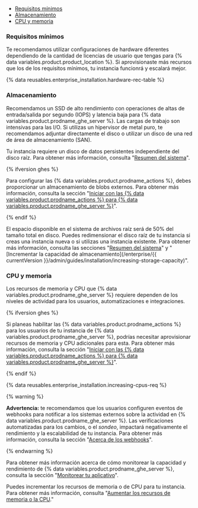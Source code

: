 - [Requisitos mínimos](#minimum-requirements)
- [Almacenamiento](#storage)
- [CPU y memoria](#cpu-and-memory)

### Requisitos mínimos

Te recomendamos utilizar configuraciones de hardware diferentes dependiendo de la cantidad de licencias de usuario que tengas para {% data variables.product.product_location %}. Si aprovisionaste más recursos que los de los requisitos mínimos, tu instancia funcionrá y escalará mejor.

{% data reusables.enterprise_installation.hardware-rec-table %}

### Almacenamiento

Recomendamos un SSD de alto rendimiento con operaciones de altas de entrada/salida por segundo (IOPS) y latencia baja para {% data variables.product.prodname_ghe_server %}. Las cargas de trabajo son intensivas para las I/O. Si utilizas un hipervisor de metal puro, te recomendamos adjuntar directamente el disco o utilizar un disco de una red de área de almacenamiento (SAN).

Tu instancia requiere un disco de datos persistentes independiente del disco raíz. Para obtener más información, consulta "[Resumen del sistema](/enterprise/admin/guides/installation/system-overview)".

{% ifversion ghes %}

Para configurar las {% data variables.product.prodname_actions %}, debes proporcionar un almacenamiento de blobs externos. Para obtener más información, consulta la sección "[Iniciar con las {% data variables.product.prodname_actions %} para {% data variables.product.prodname_ghe_server %}](/admin/github-actions/getting-started-with-github-actions-for-github-enterprise-server##external-storage-requirements)".

{% endif %}

El espacio disponible en el sistema de archivos raíz será de 50% del tamaño total en disco. Puedes redimensionar el disco raíz de tu instancia si creas una instancia nueva o si utilizas una instancia existente. Para obtener más información, consulta las secciones "[Resumen del sistema](/enterprise/admin/guides/installation/system-overview#storage-architecture)" y "[Incrementar la capacidad de almacenamiento](/enterprise/{{ currentVersion }}/admin/guides/installation/increasing-storage-capacity)".

### CPU y memoria

Los recursos de memoria y CPU que {% data variables.product.prodname_ghe_server %} requiere dependen de los niveles de actividad para los usuarios, automatizaciones e integraciones.

{% ifversion ghes %}

Si planeas habilitar las {% data variables.product.prodname_actions %} para los usuarios de tu instancia de {% data variables.product.prodname_ghe_server %}, podrías necesitar aprovisionar recursos de memoria y CPU adicionales para esta. Para obtener más información, consulta la sección "[Iniciar con las {% data variables.product.prodname_actions %} para {% data variables.product.prodname_ghe_server %}](/admin/github-actions/getting-started-with-github-actions-for-github-enterprise-server#review-hardware-considerations)".

{% endif %}

{% data reusables.enterprise_installation.increasing-cpus-req %}

{% warning %}

**Advertencia:** te recomendamos que los usuarios configuren eventos de webhooks para notificar a los sistemas externos sobre la actividad en {% data variables.product.prodname_ghe_server %}. Las verificaciones automatizadas para los cambios, o el _sondeo_, impactará negativamente el rendimiento y la escalabilidad de tu instancia. Para obtener más información, consulta la sección "[Acerca de los webhooks](/github/extending-github/about-webhooks)".

{% endwarning %}

Para obtener más información acerca de cómo monitorear la capacidad y rendimiento de {% data variables.product.prodname_ghe_server %}, consulta la sección "[Monitorear tu aplicativo](/admin/enterprise-management/monitoring-your-appliance)".

Puedes incrementar los recursos de memoria o de CPU para tu instancia. Para obtener más información, consulta "[Aumentar los recursos de memoria o la CPU](/enterprise/admin/installation/increasing-cpu-or-memory-resources)."
